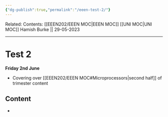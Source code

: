 ```yaml
---
{"dg-publish":true,"permalink":"/eeen-test-2/"}
---
```


Related: 
Contents: [[EEEN202/EEEN MOC\|EEEN MOC]]
[[UNI MOC\|UNI MOC]]
Hamish Burke || 29-05-2023
***

# Test 2

**Friday 2nd June**

- Covering over [[EEEN202/EEEN MOC#Microprocessors\|second half]] of trimester content 

## Content

- 